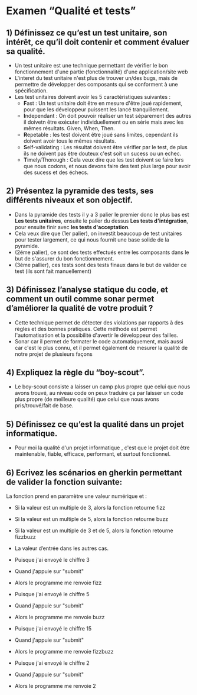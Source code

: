 # Examen “Qualité et tests”


## 1) Définissez ce qu’est un test unitaire, son intérêt, ce qu’il doit contenir et comment évaluer sa qualité.
* Un test unitaire est une technique permettant de vérifier le bon fonctionnement d'une partie (fonctionnalité) d'une application/site web
* L'interet du test unitaire n'est plus de trouver un/des bugs, mais de permettre de développer des composants qui se conforment à une spécification.
* Les test unitaires doivent avoir les 5 caractéristiques suivantes :
    * **F**ast : Un test unitaire doit être en mesure d'être joué rapidement, pour que les développeur puissent les lancé tranquillement.
    * **I**ndependant : On doit pouvoir réaliser un test séparement des autres il doivetn être exécuter individuellement ou en série mais avec les mêmes résultats. Given, When, Then.
    * **R**epetable : les test doivent être joué sans limites, cependant ils doivent avoir tous le mêmes résultats.
    * **S**elf-validating : Les résultat doivent être vérifier par le test, de plus ils ne doivent pas être douteux c'est soit un sucess ou un echec.
    * **T**imely/Thorough : Cela veux dire que les test doivent se faire lors que nous codons, et nous devons faire des test plus large pour avoir des sucess et des échecs.

## 2) Présentez la pyramide des tests, ses différents niveaux et son objectif.
* Dans la pyramide des tests il y a 3 palier le premier donc le plus bas est **Les tests unitaires**, ensuite le palier du dessus **Les tests d'intégration**, pour ensuite finir avec **les tests d'acceptation**.
* Cela veux dire que (1er palier), on investit beaucoup de test unitaires pour tester largement, ce qui nous fournit une base solide de la pyramide.
* (2éme palier), ce sont des tests effectués entre les composants dans le but de s'assurer du bon fonctionnement.
* (3éme pallier), ces tests sont des tests finaux dans le but de valider ce test (ils sont fait manuellement)

## 3) Définissez l’analyse statique du code, et comment un outil comme sonar permet d’améliorer la qualité de votre produit ?
* Cette technique permet de détecter des violations par rapports à des règles et des bonnes pratiques. Cette méthode est permet l'automatisation et la possibilité d'avertir le développeur des failles.
* Sonar car il permet de formater le code automatiquement, mais aussi car c'est le plus connu, et il permet également de mesurer la qualité de notre projet de plusieurs façons

## 4) Expliquez la règle du “boy-scout”.
* Le boy-scout consiste a laisser un camp plus propre que celui que nous avons trouvé, au niveau code on peux traduire ça par laisser un code plus propre (de meilleure qualité) que celui que nous avons pris/trouvé/fait de base.

## 5) Définissez ce qu’est la qualité dans un projet informatique.
* Pour moi la qualité d'un projet informatique , c'est que le projet doit être maintenable, fiable, efficace, performant, et surtout fonctionnel.


## 6) Ecrivez les scénarios en gherkin permettant de valider la fonction suivante:
La fonction prend en paramètre une valeur numérique et :
* Si la valeur est un multiple de 3, alors la fonction retourne fizz
* Si la valeur est un multiple de 5, alors la fonction retourne buzz
* Si la valeur est un multiple de 3 et de 5, alors la fonction retourne fizzbuzz
* La valeur d’entrée dans les autres cas.

* Puisque j'ai envoyé le chiffre 3
* Quand j'appuie sur "submit"
* Alors le programme me renvoie fizz
* Puisque j'ai envoyé le chiffre 5 
* Quand j'appuie sur "submit"
* Alors le programme me renvoie buzz
* Puisque j'ai envoyé le chiffre 15 
* Quand j'appuie sur "submit"
* Alors le programme me renvoie fizzbuzz
* Puisque j'ai envoyé le chiffre 2 
* Quand j'appuie sur "submit"
* Alors le programme me renvoie 2